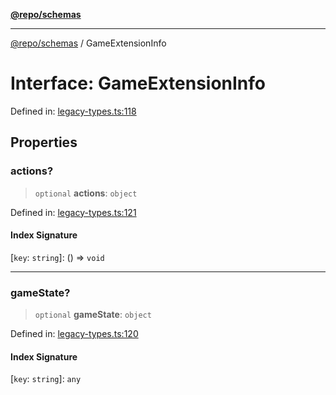 [**@repo/schemas**](../README.md)

***

[@repo/schemas](../README.md) / GameExtensionInfo

# Interface: GameExtensionInfo

Defined in: [legacy-types.ts:118](https://github.com/alexqguo/drinking-board-game-v3/blob/afd6bac85649b603b1a3817542e5f085a462e4f0/packages/schemas/src/legacy-types.ts#L118)

## Properties

### actions?

> `optional` **actions**: `object`

Defined in: [legacy-types.ts:121](https://github.com/alexqguo/drinking-board-game-v3/blob/afd6bac85649b603b1a3817542e5f085a462e4f0/packages/schemas/src/legacy-types.ts#L121)

#### Index Signature

\[`key`: `string`\]: () => `void`

***

### gameState?

> `optional` **gameState**: `object`

Defined in: [legacy-types.ts:120](https://github.com/alexqguo/drinking-board-game-v3/blob/afd6bac85649b603b1a3817542e5f085a462e4f0/packages/schemas/src/legacy-types.ts#L120)

#### Index Signature

\[`key`: `string`\]: `any`
